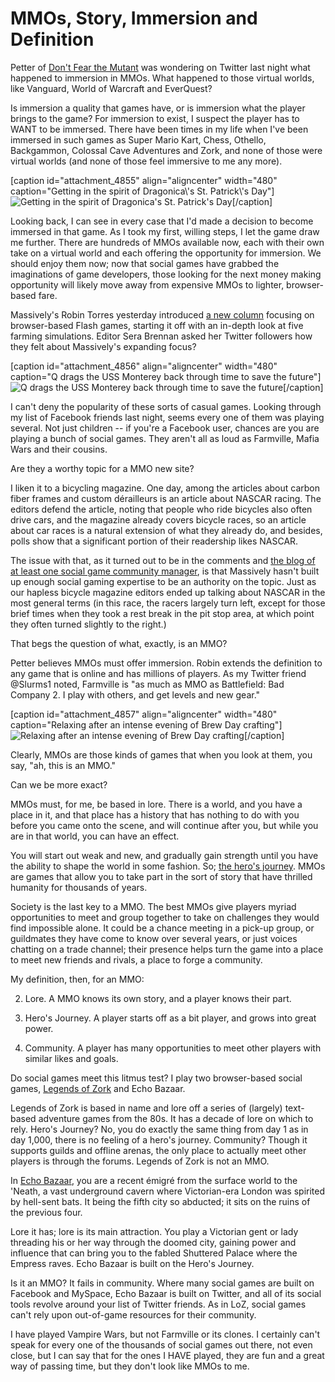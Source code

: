 # MMOs, Story, Immersion and Definition

Petter of [Don't Fear the Mutant](http://blog.dontfearthemutant.com/) was wondering on Twitter last night what happened to immersion in MMOs. What happened to those virtual worlds, like Vanguard, World of Warcraft and EverQuest?

Is immersion a quality that games have, or is immersion what the player brings to the game? For immersion to exist, I suspect the player has to WANT to be immersed. There have been times in my life when I've been immersed in such games as Super Mario Kart, Chess, Othello, Backgammon, Colossal Cave Adventures and Zork, and none of those were virtual worlds (and none of those feel immersive to me any more).

[caption id="attachment\_4855" align="aligncenter" width="480" caption="Getting in the spirit of Dragonica\\'s St. Patrick\\'s Day"]![](http://westkarana.com/wp-content/uploads/2010/03/Dragonica-2010-03-17-22-48-03-60.jpg "Getting in the spirit of Dragonica's St. Patrick's Day")[/caption]

Looking back, I can see in every case that I'd made a decision to become immersed in that game. As I took my first, willing steps, I let the game draw me further. There are hundreds of MMOs available now, each with their own take on a virtual world and each offering the opportunity for immersion. We should enjoy them now; now that social games have grabbed the imaginations of game developers, those looking for the next money making opportunity will likely move away from expensive MMOs to lighter, browser-based fare.

Massively's Robin Torres yesterday introduced [a new column](http://www.massively.com/2010/03/22/the-fringe-farming-games/) focusing on browser-based Flash games, starting it off with an in-depth look at five farming simulations. Editor Sera Brennan asked her Twitter followers how they felt about Massively's expanding focus?

[caption id="attachment\_4856" align="aligncenter" width="480" caption="Q drags the USS Monterey back through time to save the future"]![](http://westkarana.com/wp-content/uploads/2010/03/GameClient-2010-03-20-09-55-47-86.jpg "Q drags the USS Monterey back through time to save the future")[/caption]

I can't deny the popularity of these sorts of casual games. Looking through my list of Facebook friends last night, seems every one of them was playing several. Not just children -- if you're a Facebook user, chances are you are playing a bunch of social games. They aren't all as loud as Farmville, Mafia Wars and their cousins.

Are they a worthy topic for a MMO new site?

I liken it to a bicycling magazine. One day, among the articles about carbon fiber frames and custom dérailleurs is an article about NASCAR racing. The editors defend the article, noting that people who ride bicycles also often drive cars, and the magazine already covers bicycle races, so an article about car races is a natural extension of what they already do, and besides, polls show that a significant portion of their readership likes NASCAR.

The issue with that, as it turned out to be in the comments and [the blog of at least one social game community manager](http://www.cuppycake.org/?p=1259), is that Massively hasn't built up enough social gaming expertise to be an authority on the topic. Just as our hapless bicycle magazine editors ended up talking about NASCAR in the most general terms (in this race, the racers largely turn left, except for those brief times when they took a rest break in the pit stop area, at which point they often turned slightly to the right.)

That begs the question of what, exactly, is an MMO?

Petter believes MMOs must offer immersion. Robin extends the definition to any game that is online and has millions of players. As my Twitter friend @Slurms1 noted, Farmville is "as much as MMO as Battlefield: Bad Company 2. I play with others, and get levels and new gear."

[caption id="attachment\_4857" align="aligncenter" width="480" caption="Relaxing after an intense evening of Brew Day crafting"]![](http://westkarana.com/wp-content/uploads/2010/03/EverQuest2-2010-03-23-00-33-34-03.jpg "Relaxing after an intense evening of Brew Day crafting")[/caption]

Clearly, MMOs are those kinds of games that when you look at them, you say, "ah, this is an MMO."

Can we be more exact?

MMOs must, for me, be based in lore. There is a world, and you have a place in it, and that place has a history that has nothing to do with you before you came onto the scene, and will continue after you, but while you are in that world, you can have an effect.

You will start out weak and new, and gradually gain strength until you have the ability to shape the world in some fashion. So; [the hero's journey](http://en.wikipedia.org/wiki/The_Hero_with_a_Thousand_Faces). MMOs are games that allow you to take part in the sort of story that have thrilled humanity for thousands of years.

Society is the last key to a MMO. The best MMOs give players myriad opportunities to meet and group together to take on challenges they would find impossible alone. It could be a chance meeting in a pick-up group, or guildmates they have come to know over several years, or just voices chatting on a trade channel; their presence helps turn the game into a place to meet new friends and rivals, a place to forge a community.

My definition, then, for an MMO:

 2. Lore. A MMO knows its own story, and a player knows their part.

 4. Hero's Journey. A player starts off as a bit player, and grows into great power.

 6. Community. A player has many opportunities to meet other players with similar likes and goals.




Do social games meet this litmus test? I play two browser-based social games, [Legends of Zork](http://legendsofzork.com/) and Echo Bazaar. 

Legends of Zork is based in name and lore off a series of (largely) text-based adventure games from the 80s. It has a decade of lore on which to rely. Hero's Journey? No, you do exactly the same thing from day 1 as in day 1,000, there is no feeling of a hero's journey. Community? Though it supports guilds and offline arenas, the only place to actually meet other players is through the forums. Legends of Zork is not an MMO.

In [Echo Bazaar](http://echobazaar.failbettergames.com/), you are a recent émigré from the surface world to the 'Neath, a vast underground cavern where Victorian-era London was spirited by hell-sent bats. It being the fifth city so abducted; it sits on the ruins of the previous four.

Lore it has; lore is its main attraction. You play a Victorian gent or lady threading his or her way through the doomed city, gaining power and influence that can bring you to the fabled Shuttered Palace where the Empress raves. Echo Bazaar is built on the Hero's Journey.

Is it an MMO? It fails in community. Where many social games are built on Facebook and MySpace, Echo Bazaar is built on Twitter, and all of its social tools revolve around your list of Twitter friends. As in LoZ, social games can't rely upon out-of-game resources for their community.

I have played Vampire Wars, but not Farmville or its clones. I certainly can't speak for every one of the thousands of social games out there, not even close, but I can say that for the ones I HAVE played, they are fun and a great way of passing time, but they don't look like MMOs to me.


